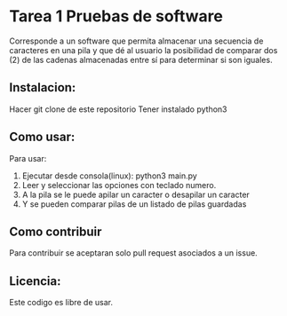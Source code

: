 # Tarea 1 Pruebas de software

Corresponde a un software que permita almacenar una secuencia de caracteres en una pila y que dé al usuario la posibilidad de comparar dos (2) de las cadenas almacenadas entre sí para determinar si son iguales.

## Instalacion:

Hacer git clone de este repositorio
Tener instalado python3

## Como usar:

Para usar: 
1. Ejecutar desde consola(linux): 
    python3 main.py
2. Leer y seleccionar las opciones con teclado numero.
3. A la pila se le puede apilar un caracter o desapilar un caracter
4. Y se pueden comparar pilas de un listado de pilas guardadas

## Como contribuir

Para contribuir se aceptaran solo pull request asociados a un issue.

## Licencia:
Este codigo es libre de usar.